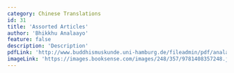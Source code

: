```yaml
---
category: Chinese Translations
id: 31
title: 'Assorted Articles'
author: 'Bhikkhu Analaayo'
feature: false
description: 'Description'
pdfLink: 'http://www.buddhismuskunde.uni-hamburg.de/fileadmin/pdf/analayo/publications.htm'
imageLink: 'https://images.booksense.com/images/248/357/9781408357248.jpg'
---
```

